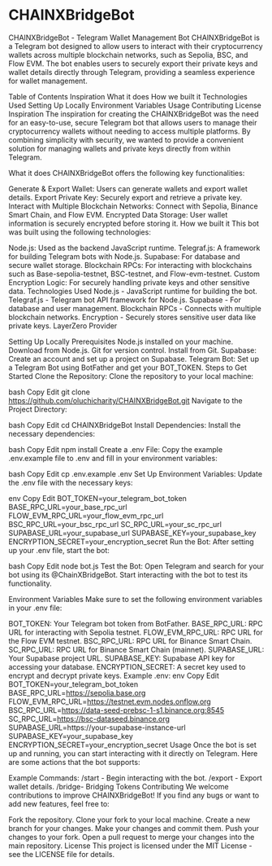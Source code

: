 # CHAINXBridgeBot
CHAINXBridgeBot - Telegram Wallet Management Bot
CHAINXBridgeBot is a Telegram bot designed to allow users to interact with their cryptocurrency wallets across multiple blockchain networks, such as Sepolia, BSC, and Flow EVM. The bot enables users to securely export their private keys and wallet details directly through Telegram, providing a seamless experience for wallet management.

Table of Contents
Inspiration
What it does
How we built it
Technologies Used
Setting Up Locally
Environment Variables
Usage
Contributing
License
Inspiration
The inspiration for creating the CHAINXBridgeBot was the need for an easy-to-use, secure Telegram bot that allows users to manage their cryptocurrency wallets without needing to access multiple platforms. By combining simplicity with security, we wanted to provide a convenient solution for managing wallets and private keys directly from within Telegram.

What it does
CHAINXBridgeBot offers the following key functionalities:

Generate & Export Wallet: Users can generate wallets and export wallet details.
Export Private Key: Securely export and retrieve a private key.
Interact with Multiple Blockchain Networks: Connect with Sepolia, Binance Smart Chain, and Flow EVM.
Encrypted Data Storage: User wallet information is securely encrypted before storing it.
How we built it
This bot was built using the following technologies:

Node.js: Used as the backend JavaScript runtime.
Telegraf.js: A framework for building Telegram bots with Node.js.
Supabase: For database and secure wallet storage.
Blockchain RPCs: For interacting with blockchains such as Base-sepolia-testnet, BSC-testnet, and Flow-evm-testnet.
Custom Encryption Logic: For securely handling private keys and other sensitive data.
Technologies Used
Node.js - JavaScript runtime for building the bot.
Telegraf.js - Telegram bot API framework for Node.js.
Supabase - For database and user management.
Blockchain RPCs - Connects with multiple blockchain networks.
Encryption - Securely stores sensitive user data like private keys.
LayerZero Provider

Setting Up Locally
Prerequisites
Node.js installed on your machine. Download from Node.js.
Git for version control. Install from Git.
Supabase: Create an account and set up a project on Supabase.
Telegram Bot: Set up a Telegram Bot using BotFather and get your BOT_TOKEN.
Steps to Get Started
Clone the Repository: Clone the repository to your local machine:

bash
Copy
Edit
git clone https://github.com/oluchicharity/CHAINXBridgeBot.git
Navigate to the Project Directory:

bash
Copy
Edit
cd CHAINXBridgeBot
Install Dependencies: Install the necessary dependencies:

bash
Copy
Edit
npm install
Create a .env File: Copy the example .env.example file to .env and fill in your environment variables:

bash
Copy
Edit
cp .env.example .env
Set Up Environment Variables: Update the .env file with the necessary keys:

env
Copy
Edit
BOT_TOKEN=your_telegram_bot_token
BASE_RPC_URL=your_base_rpc_url
FLOW_EVM_RPC_URL=your_flow_evm_rpc_url
BSC_RPC_URL=your_bsc_rpc_url
SC_RPC_URL=your_sc_rpc_url
SUPABASE_URL=your_supabase_url
SUPABASE_KEY=your_supabase_key
ENCRYPTION_SECRET=your_encryption_secret
Run the Bot: After setting up your .env file, start the bot:

bash
Copy
Edit
node bot.js
Test the Bot: Open Telegram and search for your bot using its @ChainXBridgeBot. Start interacting with the bot to test its functionality.

Environment Variables
Make sure to set the following environment variables in your .env file:

BOT_TOKEN: Your Telegram bot token from BotFather.
BASE_RPC_URL: RPC URL for interacting with Sepolia testnet.
FLOW_EVM_RPC_URL: RPC URL for the Flow EVM testnet.
BSC_RPC_URL: RPC URL for Binance Smart Chain.
SC_RPC_URL: RPC URL for Binance Smart Chain (mainnet).
SUPABASE_URL: Your Supabase project URL.
SUPABASE_KEY: Supabase API key for accessing your database.
ENCRYPTION_SECRET: A secret key used to encrypt and decrypt private keys.
Example .env:
env
Copy
Edit
BOT_TOKEN=your_telegram_bot_token
BASE_RPC_URL=https://sepolia.base.org
FLOW_EVM_RPC_URL=https://testnet.evm.nodes.onflow.org
BSC_RPC_URL=https://data-seed-prebsc-1-s1.binance.org:8545
SC_RPC_URL=https://bsc-dataseed.binance.org
SUPABASE_URL=https://your-supabase-instance-url
SUPABASE_KEY=your_supabase_key
ENCRYPTION_SECRET=your_encryption_secret
Usage
Once the bot is set up and running, you can start interacting with it directly on Telegram. Here are some actions that the bot supports:

Example Commands:
/start - Begin interacting with the bot.
/export - Export wallet details.
/bridge- Bridging Tokens
Contributing
We welcome contributions to improve CHAINXBridgeBot! If you find any bugs or want to add new features, feel free to:

Fork the repository.
Clone your fork to your local machine.
Create a new branch for your changes.
Make your changes and commit them.
Push your changes to your fork.
Open a pull request to merge your changes into the main repository.
License
This project is licensed under the MIT License - see the LICENSE file for details.

